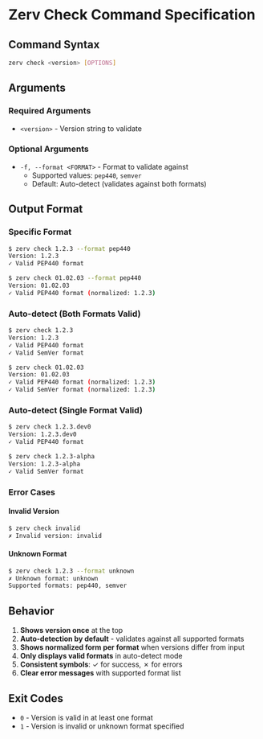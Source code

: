 # Zerv Check Command Specification

## Command Syntax

```bash
zerv check <version> [OPTIONS]
```

## Arguments

### Required Arguments

- `<version>` - Version string to validate

### Optional Arguments

- `-f, --format <FORMAT>` - Format to validate against
    - Supported values: `pep440`, `semver`
    - Default: Auto-detect (validates against both formats)

## Output Format

### Specific Format

```bash
$ zerv check 1.2.3 --format pep440
Version: 1.2.3
✓ Valid PEP440 format

$ zerv check 01.02.03 --format pep440
Version: 01.02.03
✓ Valid PEP440 format (normalized: 1.2.3)
```

### Auto-detect (Both Formats Valid)

```bash
$ zerv check 1.2.3
Version: 1.2.3
✓ Valid PEP440 format
✓ Valid SemVer format

$ zerv check 01.02.03
Version: 01.02.03
✓ Valid PEP440 format (normalized: 1.2.3)
✓ Valid SemVer format (normalized: 1.2.3)
```

### Auto-detect (Single Format Valid)

```bash
$ zerv check 1.2.3.dev0
Version: 1.2.3.dev0
✓ Valid PEP440 format

$ zerv check 1.2.3-alpha
Version: 1.2.3-alpha
✓ Valid SemVer format
```

### Error Cases

#### Invalid Version

```bash
$ zerv check invalid
✗ Invalid version: invalid
```

#### Unknown Format

```bash
$ zerv check 1.2.3 --format unknown
✗ Unknown format: unknown
Supported formats: pep440, semver
```

## Behavior

1. **Shows version once** at the top
2. **Auto-detection by default** - validates against all supported formats
3. **Shows normalized form per format** when versions differ from input
4. **Only displays valid formats** in auto-detect mode
5. **Consistent symbols**: ✓ for success, ✗ for errors
6. **Clear error messages** with supported format list

## Exit Codes

- `0` - Version is valid in at least one format
- `1` - Version is invalid or unknown format specified

